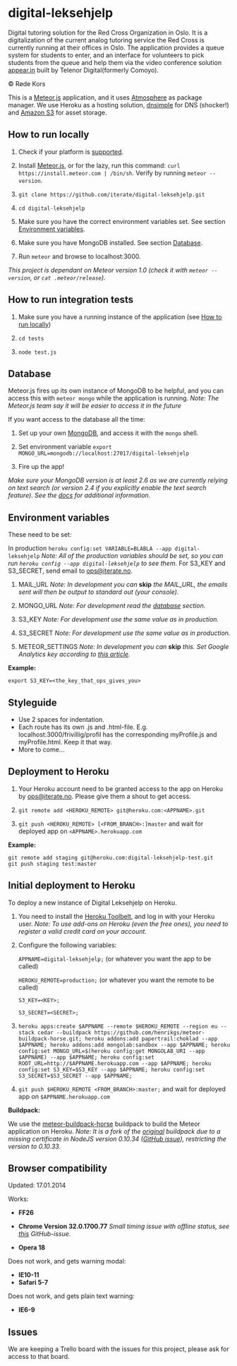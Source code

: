 digital-leksehjelp
==================

Digital tutoring solution for the Red Cross Organization in Oslo. It is a digitalization of the current analog tutoring service the Red Cross is currently running at their offices in Oslo. The application provides a queue system for students to enter, and an interface for volunteers to pick students from the queue and help them via the video conference solution [appear.in](http://appear.in) built by Telenor Digital(formerly Comoyo).

&copy; Røde Kors

This is a [Meteor.js](https://www.meteor.com/) application, and it uses [Atmosphere](https://atmospherejs.com/) as package manager. We use Heroku as a hosting solution, [dnsimple](https://dnsimple.com/) for DNS (shocker!) and [Amazon S3](http://aws.amazon.com/s3/) for asset storage.


How to run locally
------------------

1. Check if your platform is [supported](https://github.com/meteor/meteor/wiki/Supported-Platforms "Supported platforms").

2. Install [Meteor.js](http://docs.meteor.com/#quickstart), or for the lazy, run this command: `curl https://install.meteor.com | /bin/sh`. Verify by running `meteor --version`.

3. `git clone https://github.com/iterate/digital-leksehjelp.git`

4. `cd digital-leksehjelp`

5. Make sure you have the correct environment variables set. See section [Environment variables](#environment-variables).

6. Make sure you have MongoDB installed. See section [Database](#database).

7. Run `meteor` and browse to localhost:3000.

*This project is dependant on Meteor version 1.0 (check it with `meteor --version`, or `cat .meteor/release`).*


How to run integration tests
----------------------------

1. Make sure you have a running instance of the application (see [How to run locally](#how-to-run-locally))

2. `cd tests`

3. `node test.js`


Database
--------

Meteor.js fires up its own instance of MongoDB to be helpful, and you can access this with `meteor mongo` while the application is running. *Note: The Meteor.js team say it will be easier to access it in the future*

If you want access to the database all the time:

1. Set up your own [MongoDB](http://docs.mongodb.org/manual/installation/), and access it with the `mongo` shell.

2. Set environment variable `export MONGO_URL=mongodb://localhost:27017/digital-leksehjelp`

3. Fire up the app!

*Make sure your MongoDB version is at least 2.6 as we are currently relying on text search (or version 2.4 if you explicitly enable the text search feature). See the [docs](http://docs.mongodb.org/manual/core/index-text/) for additional information.*


Environment variables
---------------------

These need to be set:

In production `heroku config:set VARIABLE=BLABLA --app digital-leksehjelp` *Note: All of the production variables should be set, so you can run `heroku config --app digital-leksehjelp` to see them.*
For S3_KEY and S3_SECRET, send email to ops@iterate.no.

1. MAIL_URL *Note: In development you can* **skip** *the MAIL_URL, the emails sent will then be output to standard out (your console).*

2. MONGO_URL *Note: For development read the [database](#database) section.*

3. S3_KEY *Note: For development use the same value as in production.*

4. S3_SECRET *Note: For development use the same value as in production.*

5. METEOR_SETTINGS *Note: In development you can* **skip** *this. Set Google Analytics key according to [this article](https://github.com/reywood/meteor-iron-router-ga#meteor-settings).*

**Example:**

```
export S3_KEY=<the_key_that_ops_gives_you>

```


Styleguide
----------

- Use 2 spaces for indentation.
- Each route has its own .js and .html-file. E.g. localhost:3000/frivillig/profil has the corresponding myProfile.js and myProfile.html. Keep it that way.
- More to come...

Deployment to Heroku
--------------------

1. Your Heroku account need to be granted access to the app on Heroku by [ops@iterate.no](mailto:ops@iterate.no). Please give them a shout to get access.

2. `git remote add <HEROKU_REMOTE> git@heroku.com:<APPNAME>.git`

3. `git push <HEROKU_REMOTE> [<FROM_BRANCH>:]master` and wait for deployed app on `<APPNAME>.herokuapp.com`

**Example:**

```
git remote add staging git@heroku.com:digital-leksehjelp-test.git
git push staging test:master
```

Initial deployment to Heroku
----------------------------

To deploy a new instance of Digital Leksehjelp on Heroku.

1. You need to install the [Heroku Toolbelt](https://toolbelt.herokuapp.com/), and log in with your Heroku user. *Note: To use add-ons on Heroku (even the free ones), you need to register a valid credit card on your account.*

2. Configure the following variables:

   `APPNAME=digital-leksehjelp;` (or whatever you want the app to be called)

   `HEROKU_REMOTE=production;` (or whatever you want the remote to be called)

   `S3_KEY=<KEY>;`

   `S3_SECRET=<SECRET>;`

3. `heroku apps:create $APPNAME --remote $HEROKU_REMOTE --region eu --stack cedar --buildpack https://github.com/henrikgs/meteor-buildpack-horse.git; heroku addons:add papertrail:choklad --app $APPNAME; heroku addons:add mongolab:sandbox --app $APPNAME; heroku config:set MONGO_URL=$(heroku config:get MONGOLAB_URI --app $APPNAME) --app $APPNAME; heroku config:set ROOT_URL=http://$APPNAME.herokuapp.com --app $APPNAME; heroku config:set S3_KEY=$S3_KEY --app $APPNAME; heroku config:set S3_SECRET=$S3_SECRET --app $APPNAME;`

4. `git push $HEROKU_REMOTE <FROM_BRANCH>:master;` and wait for deployed app on `$APPNAME.herokuapp.com`

**Buildpack:**

We use the [meteor-buildpack-horse](https://github.com/henrikgs/meteor-buildpack-horse.git) buildpack to build the Meteor application on Heroku. *Note: It is a fork of the [original](https://github.com/AdminHub/meteor-buildpack-horse.git) buildpack due to a missing certificate in NodeJS version 0.10.34 ([GitHub issue](https://github.com/joyent/node/issues/8894)), restricting the version to 0.10.33.*

Browser compatibility
---------------------

Updated: 17.01.2014

Works:

- **FF26**

- **Chrome Version 32.0.1700.77** *Small timing issue with offline status, see [this](https://github.com/mizzao/meteor-user-status/issues/11) GitHub-issue.*

- **Opera 18**

Does not work, and gets warning modal:

- **IE10-11**
- **Safari 5-7**

Does not work, and gets plain text warning:

- **IE6-9**


Issues
------

We are keeping a Trello board with the issues for this project, please ask for access to that board.

